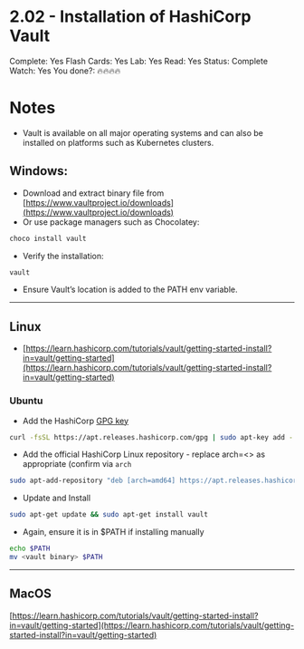 # 2.02 - Installation of HashiCorp Vault

Complete: Yes
Flash Cards: Yes
Lab: Yes
Read: Yes
Status: Complete
Watch: Yes
You done?: 🔥🔥🔥🔥

# Notes

- Vault is available on all major operating systems and can also be installed on platforms such as Kubernetes clusters.

## Windows:

- Download and extract binary file from [https://www.vaultproject.io/downloads](https://www.vaultproject.io/downloads)
- Or use package managers such as Chocolatey:

```powershell
choco install vault
```

- Verify the installation:

```powershell
vault
```

- Ensure Vault’s location is added to the PATH env variable.

---

## Linux

- [https://learn.hashicorp.com/tutorials/vault/getting-started-install?in=vault/getting-started](https://learn.hashicorp.com/tutorials/vault/getting-started-install?in=vault/getting-started)

### Ubuntu

- Add the HashiCorp [GPG key](https://apt.releases.hashicorp.com/gpg)

```bash
curl -fsSL https://apt.releases.hashicorp.com/gpg | sudo apt-key add -
```

- Add the official HashiCorp Linux repository - replace arch=<> as appropriate (confirm via `arch`

```bash
sudo apt-add-repository "deb [arch=amd64] https://apt.releases.hashicorp.com $(lsb_release -cs) main"
```

- Update and Install

```bash
sudo apt-get update && sudo apt-get install vault
```

- Again, ensure it is in $PATH if installing manually

```bash
echo $PATH
mv <vault binary> $PATH
```

---

## MacOS

[https://learn.hashicorp.com/tutorials/vault/getting-started-install?in=vault/getting-started](https://learn.hashicorp.com/tutorials/vault/getting-started-install?in=vault/getting-started)
